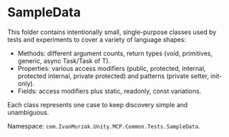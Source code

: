# SampleData

This folder contains intentionally small, single-purpose classes used by tests and experiments to cover a variety of language shapes:

- Methods: different argument counts, return types (void, primitives, generic, async Task/Task of T).
- Properties: various access modifiers (public, protected, internal, protected internal, private protected) and patterns (private setter, init-only).
- Fields: access modifiers plus static, readonly, const variations.

Each class represents one case to keep discovery simple and unambiguous.

Namespace: `com.IvanMurzak.Unity.MCP.Common.Tests.SampleData`.
